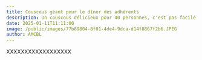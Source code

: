 ```yaml
---
title: Couscous géant pour le dîner des adhérents
description: Un couscous délicieux pour 40 personnes, c'est pas facile ! Mais notre "chef" du jour, Khadija, a remporté un gros succès!
date: 2025-01-11T11:11:00
image: /public/images/77b89804-8f01-4de4-9dca-d14f8867f2b6.JPEG
author: AMCBL
---
```

XXXXXXXXXXXXXXXXXX

